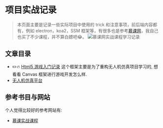 # 项目实战记录

> 本页面主要是记录一些实际项目中使用的 trick 和注意事项，前后端内容都有，例如 electron，koa2，SSM 框架等，有很多也是参考[慕课网](https://coding.imooc.com/)，我自己也买了不少课程，并不算白嫖吧:joy:。
> ![慕课网实战课程学习记录](https://s1.ax1x.com/2020/03/28/GAJTBj.png)

## 文章目录

- :pencil2::fire: [Html5 游戏入门记录](./canvas.md)
  这个框架主要是为了重构无人机仿真项目学习的, 想看看 Canvas 框架进行游戏开发怎么样.
- [无人机仿真平台](./uav.md)

## 参考书目与网站

个人觉得比较好的参考网站有:

- [慕课实战课程](https://coding.imooc.com/)

